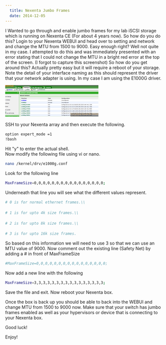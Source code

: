 ```yaml
---
  title: Nexenta Jumbo Frames
  date: 2014-12-05
---
```


I Wanted to go through and enable jumbo frames for my lab iSCSI storage
which is running on Nexenta CE (For about 4 years now). So how do you do
this? Login to your Nexenta WEBUI and head over to setting and network
and change the MTU from 1500 to 9000. Easy enough right? Well not quite
in my case. I attempted to do this and was immediately presented with an
error stating that I could not change the MTU in a bright red error at
the top of the screen. (I forgot to capture this screenshot) So how do
you get around this? Actually pretty easy but it will require a reboot
of your storage. Note the detail of your interface naming as this should
represent the driver that your network adapter is using. In my case I am
using the E1000G driver.

![Screen Shot 2014-12-05 at 10.18.21 AM](../../assets/Screen-Shot-2014-12-05-at-10.18.21-AM-300x101.png)

SSH to your Nexenta array and then execute the following.

```bash
option expert_mode =1
!bash
```

Hit "y" to enter the actual shell.\
Now modify the following file using vi or nano.

```bash
nano /kernel/drv/e1000g.conf
```

Look for the following line

```bash
MaxFrameSize=0,0,0,0,0,0,0,0,0,0,0,0,0,0,0,0;
```

Underneath that line you will see what the different values represent.

```bash
# 0 is for normal ethernet frames.\\

# 1 is for upto 4k size frames.\\

# 2 is for upto 8k size frames.\\

# 3 is for upto 16k size frames.
```

So based on this information we will need to use 3 so that we can use an
MTU value of 9000.
Now comment out the existing line (Safety Net) by adding a # in front
of MaxFrameSize

```bash
#MaxFrameSize=0,0,0,0,0,0,0,0,0,0,0,0,0,0,0,0;
```

Now add a new line with the following

```bash
MaxFrameSize=3,3,3,3,3,3,3,3,3,3,3,3,3,3,3,3;
```

Save the file and exit. Now reboot your Nexenta box.

Once the box is back up you should be able to back into the WEBUI and
change MTU from 1500 to 9000 now. Make sure that your switch has jumbo
frames enabled as well as your hypervisors or device that is connecting
to your Nexenta box.

Good luck!

Enjoy!
